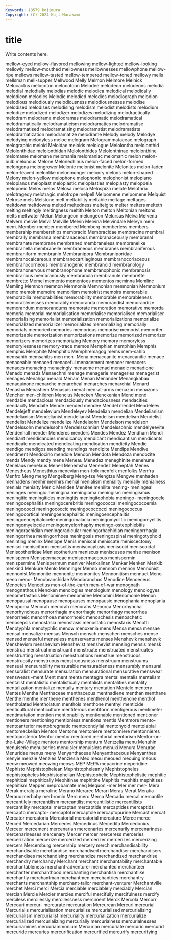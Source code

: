 ```yaml
---
Keywords: 18579 kojimura
Copyright: (C) 2024 Koji Murakami
---
```


# title

Write contents here.



 mellow-eyed mellow-flavored mellowing mellow-lighted mellow-looking
mellowly mellow-mouthed mellowness mellownesses mellowphone mellow-ripe mellows mellow-tasted mellow-tempered mellow-toned
mellowy mells mellsman mell-supper Mellwood Melly Melmon Melmore Melnick Melocactus
melocoton melocotoon Melodee melodeon melodeons melodia melodial melodially melodias melodic
melodica melodical melodically melodicon melodics Melodie melodied melodies melodiograph melodion
melodious melodiously melodiousness melodiousnesses melodise melodised melodises melodising melodism melodist
melodists melodium melodize melodized melodizer melodizes melodizing melodractically melodram melodrama
melodramas melodramatic melodramatical melodramatically melodramaticism melodramatics melodramatise melodramatised melodramatising melodramatist
melodramatists melodramatization melodramatize melodrame Melody melody Melodye melodying melodyless meloe
melogram Melogrammataceae melograph melographic meloid Meloidae meloids melologue Melolontha melolonthid
Melolonthidae melolonthidan Melolonthides Melolonthinae melolonthine melomame melomane melomania melomaniac melomanic
melon melon-bulb meloncus Melone Melonechinus melon-faced melon-formed melongena melongrower Melonie
melonist melonite Melonites melon-laden melon-leaved melonlike melonmonger melonry melons melon-shaped
Melony melon-yellow melophone melophonic melophonist melopiano melopianos meloplast meloplastic meloplasties
meloplasty melopoeia melopoeic Melos melos Melosa melosa Melospiza melote Melothria
melotragedy melotragic melotrope melpell Melpomene melpomene Melquist Melrose mels Melstone
melt meltability meltable meltage meltages meltdown meltdowns melted meltedness melteigite
melter melters melteth melting meltingly meltingness meltith Melton melton Meltonian
meltons melts meltwater Melun Melungeon melungeon Melursus Melva Melvena Melvern
melvie Melvil Melville Melvin Melvina Melvindale Melvyn mem mem. Member
member membered Memberg memberless members membership memberships membracid Membracidae membracine
membral membrally membrana membranaceous membranaceously membranal membranate membrane membraned membraneless
membranelike membranella membranelle membraneous membranes membraniferous membraniform membranin Membranipora Membraniporidae
membranocalcareous membranocartilaginous membranocoriaceous membranocorneous membranogenic membranoid membranology membranonervous membranophone membranophonic
membranosis membranous membranously membranula membranule membrette membretto Memel memento mementoes
mementos meminna Memlinc Memling Memnon memnon Memnonia Memnonian memnonian Memnonium
memo memoir memoire memoirism memoirist memoirs memorabile memorabilia memorabilities memorability
memorable memorableness memorablenesses memorably memoranda memorandist memorandize memorandum memorandums memorate
memoration memorative memorda memoria memorial memorialisation memorialise memorialised memorialiser memorialising
memorialist memorialization memorializations memorialize memorialized memorializer memorializes memorializing memorially memorials
memoried memories memorious memorise memorist memoriter memorizable memorization memorizations memorize
memorized memorizer memorizers memorizes memorizing Memory memory memoryless memorylessness memory-trace
memos Memphian memphian Memphis memphis Memphite Memphitic Memphremagog mems mem-sahib
memsahib memsahibs men men- Mena menaccanite menaccanitic menace menaceable menaced
menaceful menacement menacer menacers menaces menacing menacingly menacme menad menadic
menadione Menado menads Menaechmi menage menagerie menageries menagerist menages Menahga
menald Menam Menan Menander Menangkabau menaquinone menarche menarcheal menarches menarchial
Menard Menasha Menashem Menaspis menat men-at-arms menazon menazons Mencher men-children
Mencius Mencken Menckenian Mend mend mendable mendacious mendaciously mendaciousness mendacities
mendacity Mendaite Mende mended mendee Mendel mendel Mendeleev Mendelejeff mendelevium
Mendeleyev Mendelian mendelian Mendelianism mendelianism Mendelianist mendelianist Mendelism mendelism Mendelist
mendelist Mendelize mendelize Mendelsohn Mendelson mendelson Mendelssohn mendelssohn Mendelssohnian Mendelssohnic
mendelyeevite Mendenhall mender Menderes menders Mendes Mendez Mendham Mendi mendiant
mendicancies mendicancy mendicant mendicantism mendicants mendicate mendicated mendicating mendication mendicity
Mendie mendigo mendigos mending mendings mendipite Mendips Mendive mendment Mendocino
mendole Mendon Mendota Mendoza mendozite mends Mendy mendy mene Meneau
Menedez meneghinite menehune Menelaus menelaus Menell Menemsha Menendez Meneptah Menes
Menestheus Menesthius menevian men-folk menfolk menfolks Menfra Menfro Meng meng
Mengelberg Meng-tze Mengtze Mengwe menhaden menhadens menhir menhirs menial menialism
meniality menially menialness menials menialty Menic Menides Menifee menilite mening-
meningeal meninges meningic meningina meningioma meningism meningismus meningitic meningitides meningitis
meningitophobia meningo- meningocele meningocephalitis meningocerebritis meningococcal meningococcemia meningococci meningococcic meningococcocci
meningococcus meningocortical meningoencephalitic meningoencephalitis meningoencephalocele meningomalacia meningomyclitic meningomyelitis meningomyelocele meningomyelorrhaphy
meningo-osteophlebitis meningorachidian meningoradicular meningorhachidian meningorrhagia meningorrhea meningorrhoea meningosis meningospinal meningotyphoid
meninting meninx Menippe Menis meniscal meniscate meniscectomy menisci menisciform meniscitis
meniscocytosis meniscoid meniscoidal Meniscotheriidae Meniscotherium meniscus meniscuses menise menison menisperm
Menispermaceae menispermaceous menispermin menispermine Menispermum meniver Menkalinan Menkar Menken Menkib
menkind Menkure Menlo Menninger Menno mennom mennon Mennonist mennonist Mennonite
mennonite mennonites Mennonitism mennuet Meno meno meno- Menobranchidae Menobranchus Menodice
Menoeceus Menoetes Menoetius men-of-the-earth men-of-war menognath menognathous Menoken menologies menologium
menology menologyes menometastasis Menominee menominee Menomini Menomonie Menon menopausal menopause
menopauses menopausic menophania menoplania Menopoma Menorah menorah menorahs Menorca Menorhyncha
menorhynchous menorrhagia menorrhagic menorrhagy menorrhea menorrheic menorrhoea menorrhoeic menoschesis menoschetic
menosepsis menostasia menostasis menostatic menostaxis Menotti Menotyphla menotyphlic menow menoxenia
mens Mensa mensa mensae mensal mensalize mensas Mensch mensch menschen
mensches mense mensed menseful menseless menservants menses Menshevik menshevik Menshevism
menshevism Menshevist menshevist mensing mensis mensk menstrua menstrual menstruant menstruate
menstruated menstruates menstruating menstruation menstruations menstrue menstruoos menstruosity menstruous menstruousness
menstruum menstruums mensual mensurability mensurable mensurableness mensurably mensural mensuralist mensurate
mensuration mensurational mensurative menswear menswears -ment Ment ment menta mentagra
mental mentalis mentalism mentalist mentalistic mentalistically mentalists mentalities mentality mentalization
mentalize mentally mentary mentation Mentcle mentery Mentes Mentha Menthaceae menthaceous
menthadiene menthan menthane Menthe menthe menthene menthenes menthenol menthenone menthol
mentholated Mentholatum menthols menthone menthyl menticide menticultural menticulture mentiferous mentiform
mentigerous mentimeter mentimutation mention mentionability mentionable mentioned mentioner mentioners mentioning
mentionless mentions mentis Mentmore mento- mentoanterior mentobregmatic mentocondylial mentohyoid mentolabial
mentomeckelian Menton Mentone mentoniere mentonniere mentonnieres mentoposterior Mentor mentor mentored
mentorial mentorism Mentor-on-the-Lake-Village mentors mentorship mentum Mentzelia menu Menuhin menuiserie
menuiseries menuisier menuisiers menuki Menura Menurae Menuridae menus meny Menyanthaceae
Menyanthaceous Menyanthes menyie menzie Menzies Menziesia Meo meou meoued meouing
meous meow meowed meowing meows MEP MEPA mepacrine meperidine Mephisto
Mephistophelean Mephistopheleanly Mephistopheles mephistopheles Mephistophelian Mephistophelic Mephistophelistic mephitic mephitical mephitically
Mephitinae mephitine Mephitis mephitis mephitises mephitism Meppen meprobamate meq Mequon
-mer Mer mer mer- Mera Merak meralgia meraline Merano Meraree
Merari Meras Merat Meratia Meraux merbaby merbromin Merc merc Merca
Mercado mercal mercantile mercantilely mercantilism mercantilist mercantilistic mercantilists mercantility mercaptal
mercaptan mercaptide mercaptides mercaptids mercapto mercapto- mercaptol mercaptole mercaptopurine Mercast
mercat Mercator mercatoria Mercatorial mercatorial mercature Merce merce Merced Mercedarian
Mercedes Mercedinus Mercedita Mercedonius Merceer mercement mercenarian mercenaries mercenarily mercenariness
mercenarinesses mercenary Mercer mercer merceress merceries mercerization mercerize mercerized mercerizer
mercerizes mercerizing mercers Mercersburg mercership mercery merch merchandisability merchandisable merchandise
merchandised merchandiser merchandisers merchandises merchandising merchandize merchandized merchandrise merchandry merchandy
Merchant merchant merchantability merchantable merchantableness merchant-adventurer merchanted merchanteer merchanter merchanthood
merchanting merchantish merchantlike merchantly merchantman merchantmen merchantries merchantry merchants merchantship
merchant-tailor merchant-venturer Merchantville merchet Merci merci Mercia merciable merciablely merciably
Mercian mercian Mercie Mercier mercies merciful mercifully mercifulness mercify merciless
mercilessly mercilessness merciment Merck Mercola Mercorr Mercouri mercur- mercurate mercuration
Mercurean Mercuri mercurial Mercurialis mercurialisation mercurialise mercurialised mercurialising mercurialism mercurialist
mercuriality mercurialization mercurialize mercurialized mercurializing mercurially mercurialness mercurialnesses mercuriamines mercuriammonium
Mercurian mercuriate mercuric mercurid mercuride mercuries mercurification mercurified mercurify mercurifying
